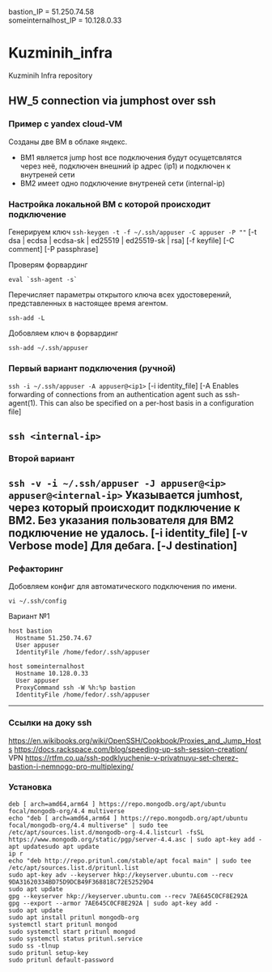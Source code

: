 bastion_IP = 51.250.74.58  
someinternalhost_IP = 10.128.0.33

# Kuzminih_infra
Kuzminih Infra repository
## HW_5 connection via jumphost over ssh

### Пример с yandex cloud-VM

Созданы две ВМ в облаке яндекс.
- ВМ1 является jump host все подключения будут осущетсвлятся через неё, подключен внешний ip адрес (ip1) и подключен к внутреней сети
- ВМ2 имеет одно подключение внутреней сети (internal-ip)

### Настройка локальной ВМ с которой происходит подключение
Генерируем ключ
`ssh-keygen -t -f ~/.ssh/appuser -C appuser -P ""`
[-t dsa | ecdsa | ecdsa-sk | ed25519 | ed25519-sk | rsa]
[-f keyfile]
[-C comment]
[-P passphrase]

Проверям форвардинг
```
eval `ssh-agent -s`
```

Перечисляет параметры открытого ключа всех удостоверений, представленных в настоящее время агентом.
```
ssh-add -L
```

Добовляем ключ в форвардинг
```
ssh-add ~/.ssh/appuser
```
### Первый вариант подключения (ручной)
`ssh -i ~/.ssh/appuser -A appuser@<ip1>`
[-i identity_file]
[-A Enables forwarding of connections from an authentication agent such as ssh-agent(1). This can also be specified on a per-host basis in a configuration file]

`ssh <internal-ip>`
---
### Второй вариант
`ssh -v -i ~/.ssh/appuser -J appuser@<ip> appuser@<internal-ip>`
Указывается jumhost, через который происходит подключение к ВМ2. Без указания пользователя для ВМ2 подключение не удалось.
[-i identity_file]
[-v Verbose mode] Для дебага.
[-J destination]
---
### Рефакторинг
Добовляем конфиг для автоматического подключения по имени.
```
vi ~/.ssh/config
```
Вариант №1
```
host bastion
  Hostname 51.250.74.67
  User appuser
  IdentityFile /home/fedor/.ssh/appuser

host someinternalhost
  Hostname 10.128.0.33
  User appuser
  ProxyCommand ssh -W %h:%p bastion
  IdentityFile /home/fedor/.ssh/appuser
```
---
### Ссылки на доку ssh
https://en.wikibooks.org/wiki/OpenSSH/Cookbook/Proxies_and_Jump_Hosts
https://docs.rackspace.com/blog/speeding-up-ssh-session-creation/
VPN https://rtfm.co.ua/ssh-podklyuchenie-v-privatnuyu-set-cherez-bastion-i-nemnogo-pro-multiplexing/

### Установка
```
deb [ arch=amd64,arm64 ] https://repo.mongodb.org/apt/ubuntu focal/mongodb-org/4.4 multiverse
echo "deb [ arch=amd64,arm64 ] https://repo.mongodb.org/apt/ubuntu focal/mongodb-org/4.4 multiverse" | sudo tee /etc/apt/sources.list.d/mongodb-org-4.4.listcurl -fsSL https://www.mongodb.org/static/pgp/server-4.4.asc | sudo apt-key add -apt updatesudo apt update
ip r
echo "deb http://repo.pritunl.com/stable/apt focal main" | sudo tee /etc/apt/sources.list.d/pritunl.list
sudo apt-key adv --keyserver hkp://keyserver.ubuntu.com --recv 9DA31620334BD75D9DCB49F368818C72E52529D4
sudo apt update
gpg --keyserver hkp://keyserver.ubuntu.com --recv 7AE645C0CF8E292A
gpg --export --armor 7AE645C0CF8E292A | sudo apt-key add -
sudo apt update
sudo apt install pritunl mongodb-org
systemctl start pritunl mongod
sudo systemctl start pritunl mongod
sudo systemctl status pritunl.service
sudo ss -tlnup
sudo pritunl setup-key
sudo pritunl default-password
```

